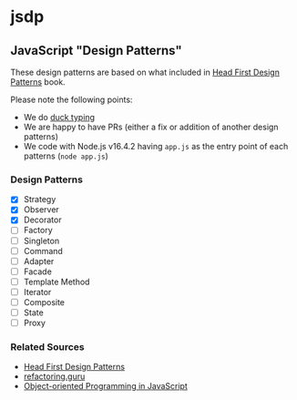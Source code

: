 # jsdp

## JavaScript "Design Patterns"

These design patterns are based on what included in [Head First Design Patterns](https://www.goodreads.com/book/show/58128.Head_First_Design_Patterns) book.

Please note the following points:

-   We do [duck typing](https://stackoverflow.com/questions/4205130/what-is-duck-typing)
-   We are happy to have PRs (either a fix or addition of another design patterns)
-   We code with Node.js v16.4.2 having `app.js` as the entry point of each patterns (`node app.js`)

### Design Patterns

-   [x] Strategy
-   [x] Observer
-   [x] Decorator
-   [ ] Factory
-   [ ] Singleton
-   [ ] Command
-   [ ] Adapter
-   [ ] Facade
-   [ ] Template Method
-   [ ] Iterator
-   [ ] Composite
-   [ ] State
-   [ ] Proxy

### Related Sources

-   [Head First Design Patterns](https://www.goodreads.com/book/show/58128.Head_First_Design_Patterns)
-   [refactoring.guru](https://refactoring.guru/design-patterns)
-   [Object-oriented Programming in JavaScript](https://www.udemy.com/course/javascript-object-oriented-programming/)
